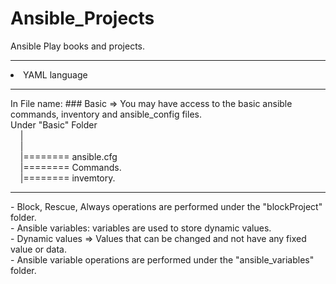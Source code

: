 # Ansible_Projects
Ansible Play books and projects.
<hr>
<li> YAML language</li>
<hr>
In File name:
### Basic => You may have access to the basic ansible commands, inventory and ansible_config files.<br>Under "Basic" Folder<br>&#xA0;&#xA0;&#xA0;&#xA0;|<br>&#xA0;&#xA0;&#xA0;&#xA0;|<br>&#xA0;&#xA0;&#xA0;&#xA0;|======== ansible.cfg<br>&#xA0;&#xA0;&#xA0;&#xA0;|======== Commands.<br>&#xA0;&#xA0;&#xA0;&#xA0;|======== invemtory.
<hr>
- Block, Rescue, Always operations are performed under the "blockProject" folder.
<br>- Ansible variables: variables are used to store dynamic values.
<br>- Dynamic values =>  Values that can be changed and not have any fixed value or data.
<br>- Ansible variable operations are performed under the "ansible_variables" folder.
